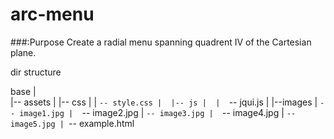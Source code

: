 # arc-menu

###:Purpose
Create a radial menu spanning quadrent IV of the Cartesian plane.

dir structure

base
|  
|-- assets
|  |-- css
|  |   `-- style.css
|  |-- js
|  |  `-- jqui.js
|
|--images
|  `-- image1.jpg
|  `-- image2.jpg
|  `-- image3.jpg
|  `-- image4.jpg
|  `-- image5.jpg
|
`-- example.html
